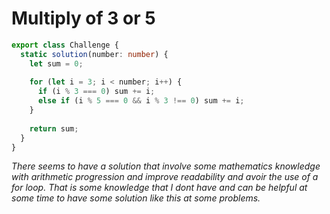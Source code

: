 # Multiply of 3 or 5
```typescript
export class Challenge {
  static solution(number: number) {
    let sum = 0;
    
    for (let i = 3; i < number; i++) {
      if (i % 3 === 0) sum += i;
      else if (i % 5 === 0 && i % 3 !== 0) sum += i;
    }
    
    return sum;
  }
}
```

_There seems to have a solution that involve some mathematics knowledge with arithmetic progression and improve readability and avoir the use of a for loop. That is some knowledge that I dont have and can be helpful at some time to have some solution like this at some problems._